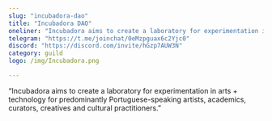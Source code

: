 ```yaml
---
slug: "incubadora-dao"
title: "Incubadora DAO"
oneliner: "Incubadora aims to create a laboratory for experimentation in arts + technology for predominantly Portuguese-speaking artists, academics, curators, creatives and cultural practitioners."
telegram: "https://t.me/joinchat/0eMzpguax6c2Yjc0"
discord: "https://discord.com/invite/hGzp7AUW3N"
category: guild
logo: /img/Incubadora.png

---
```


“Incubadora aims to create a laboratory for experimentation in arts + technology for predominantly Portuguese-speaking artists, academics, curators, creatives and cultural practitioners.”

